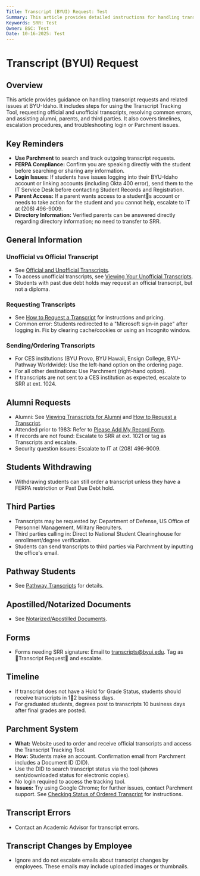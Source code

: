 ```yaml
--- 
Title: Transcript (BYUI) Request: Test   
Summary: This article provides detailed instructions for handling transcript requests at BYU-Idaho, including official and unofficial transcript requests, troubleshooting common issues, and guidance for alumni, parents, and third parties. It is intended for staff and support personnel assisting students, alumni, and external parties with transcript-related needs. Key topics include use of the Parchment system, escalation procedures, timeline expectations, and special cases like FERPA restrictions and apostilled documents.: Test   
Keywords: SRR: Test   
Owner: BSC: Test  
Date: 10-16-2025: Test 
---  
```


# Transcript (BYUI) Request

## Overview
This article provides guidance on handling transcript requests and related issues at BYU-Idaho. It includes steps for using the Transcript Tracking Tool, requesting official and unofficial transcripts, resolving common errors, and assisting alumni, parents, and third parties. It also covers timelines, escalation procedures, and troubleshooting login or Parchment issues.

## Key Reminders
- **Use Parchment** to search and track outgoing transcript requests.
- **FERPA Compliance:** Confirm you are speaking directly with the student before searching or sharing any information.
- **Login Issues:** If students have issues logging into their BYU-Idaho account or linking accounts (including Okta 400 error), send them to the IT Service Desk before contacting Student Records and Registration.
- **Parent Access:** If a parent wants access to a students account or needs to take action for the student and you cannot help, escalate to IT at (208) 496-9009.
- **Directory Information:** Verified parents can be answered directly regarding directory information; no need to transfer to SRR.

## General Information
### Unofficial vs Official Transcript
- See [Official and Unofficial Transcripts](#).
- To access unofficial transcripts, see [Viewing Your Unofficial Transcripts](#).
- Students with past due debt holds may request an official transcript, but not a diploma.

### Requesting Transcripts
- See [How to Request a Transcript](#) for instructions and pricing.
- Common error: Students redirected to a "Microsoft sign-in page" after logging in. Fix by clearing cache/cookies or using an Incognito window.

### Sending/Ordering Transcripts
- For CES institutions (BYU Provo, BYU Hawaii, Ensign College, BYU-Pathway Worldwide): Use the left-hand option on the ordering page.
- For all other destinations: Use Parchment (right-hand option).
- If transcripts are not sent to a CES institution as expected, escalate to SRR at ext. 1024.

## Alumni Requests
- Alumni: See [Viewing Transcripts for Alumni](#) and [How to Request a Transcript](#).
- Attended prior to 1983: Refer to [Please Add My Record Form](#).
- If records are not found: Escalate to SRR at ext. 1021 or tag as Transcripts and escalate.
- Security question issues: Escalate to IT at (208) 496-9009.

## Students Withdrawing
- Withdrawing students can still order a transcript unless they have a FERPA restriction or Past Due Debt hold.

## Third Parties
- Transcripts may be requested by: Department of Defense, US Office of Personnel Management, Military Recruiters.
- Third parties calling in: Direct to National Student Clearinghouse for enrollment/degree verification.
- Students can send transcripts to third parties via Parchment by inputting the office's email.

## Pathway Students
- See [Pathway Transcripts](#) for details.

## Apostilled/Notarized Documents
- See [Notarized/Apostilled Documents](#).

## Forms
- Forms needing SRR signature: Email to transcripts@byui.edu. Tag as Transcript Request and escalate.

## Timeline
- If transcript does not have a Hold for Grade Status, students should receive transcripts in 12 business days.
- For graduated students, degrees post to transcripts 10 business days after final grades are posted.

## Parchment System
- **What:** Website used to order and receive official transcripts and access the Transcript Tracking Tool.
- **How:** Students make an account. Confirmation email from Parchment includes a Document ID (DID).
- Use the DID to search transcript status via the tool (shows sent/downloaded status for electronic copies).
- No login required to access the tracking tool.
- **Issues:** Try using Google Chrome; for further issues, contact Parchment support. See [Checking Status of Ordered Transcript](#) for instructions.

## Transcript Errors
- Contact an Academic Advisor for transcript errors.

## Transcript Changes by Employee
- Ignore and do not escalate emails about transcript changes by employees. These emails may include uploaded images or thumbnails.

